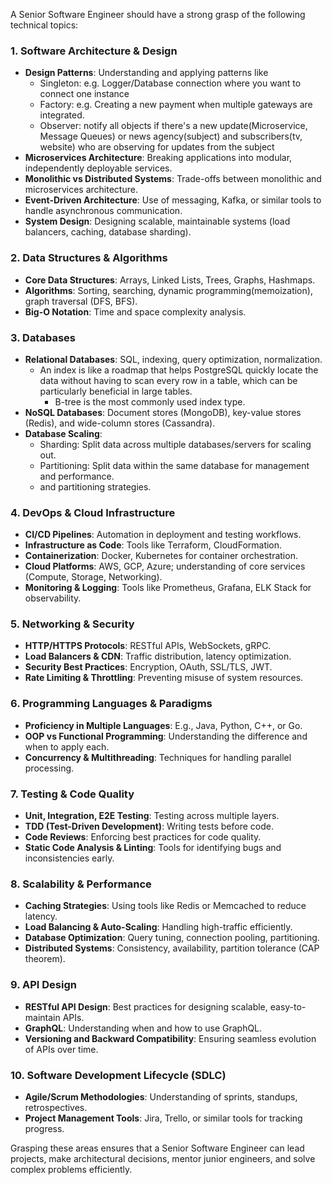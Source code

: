A Senior Software Engineer should have a strong grasp of the following technical topics:

### 1. **Software Architecture & Design**

- **Design Patterns**: Understanding and applying patterns like
  - Singleton: e.g. Logger/Database connection where you want to connect one instance 
  - Factory: e.g. Creating a new payment when multiple gateways are integrated.
  - Observer: notify all objects if there's a new update(Microservice, Message Queues) or news agency(subject) and subscribers(tv, website) who are observing for updates from the subject
- **Microservices Architecture**: Breaking applications into modular, independently deployable services.
- **Monolithic vs Distributed Systems**: Trade-offs between monolithic and microservices architecture.
- **Event-Driven Architecture**: Use of messaging, Kafka, or similar tools to handle asynchronous communication.
- **System Design**: Designing scalable, maintainable systems (load balancers, caching, database sharding).

### 2. **Data Structures & Algorithms**

- **Core Data Structures**: Arrays, Linked Lists, Trees, Graphs, Hashmaps.
- **Algorithms**: Sorting, searching, dynamic programming(memoization), graph traversal (DFS, BFS).
- **Big-O Notation**: Time and space complexity analysis.

### 3. **Databases**

- **Relational Databases**: SQL, indexing, query optimization, normalization.
  - An index is like a roadmap that helps PostgreSQL quickly locate the data without having to scan every row in a table, which can be particularly beneficial in large tables.
    - B-tree is the most commonly used index type.
- **NoSQL Databases**: Document stores (MongoDB), key-value stores (Redis), and wide-column stores (Cassandra).
- **Database Scaling**: 
  - Sharding: Split data across multiple databases/servers for scaling out. 
  - Partitioning: Split data within the same database for management and performance.	
  - and partitioning strategies.

### 4. **DevOps & Cloud Infrastructure**

- **CI/CD Pipelines**: Automation in deployment and testing workflows.
- **Infrastructure as Code**: Tools like Terraform, CloudFormation.
- **Containerization**: Docker, Kubernetes for container orchestration.
- **Cloud Platforms**: AWS, GCP, Azure; understanding of core services (Compute, Storage, Networking).
- **Monitoring & Logging**: Tools like Prometheus, Grafana, ELK Stack for observability.

### 5. **Networking & Security**

- **HTTP/HTTPS Protocols**: RESTful APIs, WebSockets, gRPC.
- **Load Balancers & CDN**: Traffic distribution, latency optimization.
- **Security Best Practices**: Encryption, OAuth, SSL/TLS, JWT.
- **Rate Limiting & Throttling**: Preventing misuse of system resources.

### 6. **Programming Languages & Paradigms**

- **Proficiency in Multiple Languages**: E.g., Java, Python, C++, or Go.
- **OOP vs Functional Programming**: Understanding the difference and when to apply each.
- **Concurrency & Multithreading**: Techniques for handling parallel processing.

### 7. **Testing & Code Quality**

- **Unit, Integration, E2E Testing**: Testing across multiple layers.
- **TDD (Test-Driven Development)**: Writing tests before code.
- **Code Reviews**: Enforcing best practices for code quality.
- **Static Code Analysis & Linting**: Tools for identifying bugs and inconsistencies early.

### 8. **Scalability & Performance**

- **Caching Strategies**: Using tools like Redis or Memcached to reduce latency.
- **Load Balancing & Auto-Scaling**: Handling high-traffic efficiently.
- **Database Optimization**: Query tuning, connection pooling, partitioning.
- **Distributed Systems**: Consistency, availability, partition tolerance (CAP theorem).

### 9. **API Design**

- **RESTful API Design**: Best practices for designing scalable, easy-to-maintain APIs.
- **GraphQL**: Understanding when and how to use GraphQL.
- **Versioning and Backward Compatibility**: Ensuring seamless evolution of APIs over time.

### 10. **Software Development Lifecycle (SDLC)**

- **Agile/Scrum Methodologies**: Understanding of sprints, standups, retrospectives.
- **Project Management Tools**: Jira, Trello, or similar tools for tracking progress.

Grasping these areas ensures that a Senior Software Engineer can lead projects, make architectural decisions, mentor junior engineers, and solve complex problems efficiently.

